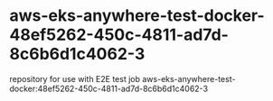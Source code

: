 # aws-eks-anywhere-test-docker-48ef5262-450c-4811-ad7d-8c6b6d1c4062-3
repository for use with E2E test job aws-eks-anywhere-test-docker:48ef5262-450c-4811-ad7d-8c6b6d1c4062-3

